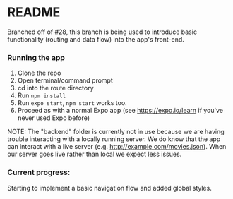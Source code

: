 # README

Branched off of #28, this branch is being used to introduce basic functionality (routing and data flow) into the app's front-end.

### Running the app
1. Clone the repo
2. Open terminal/command prompt
3. cd into the route directory
4. Run `npm install`
5. Run `expo start`, `npm start` works too.
6. Proceed as with a normal Expo app (see https://expo.io/learn if you've never used Expo before)

NOTE: The "backend" folder is currently not in use because we are having trouble interacting with a locally running server. We do know that the app can interact with a live server (e.g. http://example.com/movies.json).  When our server goes live rather than local we expect less issues.

### Current progress:
Starting to implement a basic navigation flow and added global styles. 
